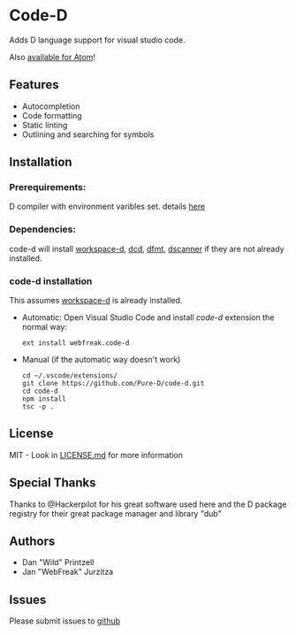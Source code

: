 # Code-D

Adds D language support for visual studio code.

Also [available for Atom](https://github.com/Vild/atomize-d)!

## Features

* Autocompletion
* Code formatting
* Static linting
* Outlining and searching for symbols

## Installation

### Prerequirements:
D compiler with environment varibles set. details [here](https://wiki.dlang.org/Compilers)

### Dependencies:

code-d will install [workspace-d](https://github.com/Pure-D/workspace-d),
[dcd](https://github.com/Hackerpilot/DCD), [dfmt](https://github.com/Hackerpilot/dfmt),
[dscanner](https://github.com/Hackerpilot/Dscanner) if they are not already installed.

### code-d installation

This assumes [workspace-d](https://github.com/Pure-D/workspace-d) is already installed.

* Automatic:
  Open Visual Studio Code and install _code-d_ extension the normal way:

  ```
  ext install webfreak.code-d
  ```

* Manual (if the automatic way doesn't work)

    ```
    cd ~/.vscode/extensions/
    git clone https://github.com/Pure-D/code-d.git
    cd code-d
    npm install
    tsc -p .
    ```

## License

MIT - Look in [LICENSE.md](LICENSE.md) for more information

## Special Thanks

Thanks to @Hackerpilot for his great software used here and the D package registry
for their great package manager and library "dub"

## Authors

* Dan "Wild" Printzell
* Jan "WebFreak" Jurzitza

## Issues

Please submit issues to [github](https://github.com/Pure-D/code-d)

